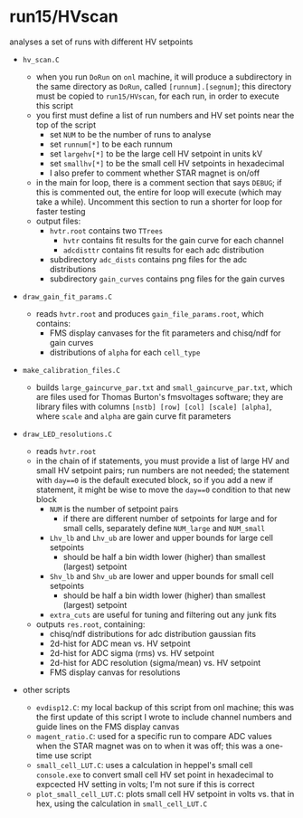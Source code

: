 # run15/HVscan
analyses a set of runs with different HV setpoints

* `hv_scan.C`
  * when you run `DoRun` on `onl` machine, it will produce a subdirectory
    in the same directory as `DoRun`, called `[runnum].[segnum]`; this directory
    must be copied to `run15/HVscan`, for each run, in order to execute this script
  * you first must define a list of run numbers and HV set points near the
    top of the script
    * set `NUM` to be the number of runs to analyse
    * set `runnum[*]` to be each runnum
    * set `largehv[*]` to be the large cell HV setpoint in units kV
    * set `smallhv[*]` to be the small cell HV setpoints in hexadecimal
    * I also prefer to comment whether STAR magnet is on/off
  * in the main for loop, there is a comment section that says `DEBUG`; if this
    is commented out, the entire for loop will execute (which may take a while).
    Uncomment this section to run a shorter for loop for faster testing
  * output files:
    * `hvtr.root` contains two `TTrees`
      * `hvtr` contains fit results for the gain curve for each channel
      * `adcdisttr` contains fit results for each adc distribution
    * subdirectory `adc_dists` contains png files for the adc distributions
    * subdirectory `gain_curves` contains png files for the gain curves

* `draw_gain_fit_params.C`
  * reads `hvtr.root` and produces `gain_file_params.root`, which contains:
    * FMS display canvases for the fit parameters and chisq/ndf for gain curves
    * distributions of `alpha` for each `cell_type`

* `make_calibration_files.C`
  * builds `large_gaincurve_par.txt` and `small_gaincurve_par.txt`, which are files
    used for Thomas Burton's fmsvoltages software; they are library files with columns
    `[nstb] [row] [col] [scale] [alpha]`, where `scale` and `alpha` are gain curve 
    fit parameters

* `draw_LED_resolutions.C`
  * reads `hvtr.root`
  * in the chain of if statements, you must provide a list of large HV and small
    HV setpoint pairs; run numbers are not needed; the statement with `day==0`
    is the default executed block, so if you add a new if statement, it might
    be wise to move the `day==0` condition to that new block
    * `NUM` is the number of setpoint pairs
      * if there are different number of setpoints for large and for small cells,
        separately define `NUM_large` and `NUM_small`
    * `Lhv_lb` and `Lhv_ub` are lower and upper bounds for large cell setpoints
      * should be half a bin width lower (higher) than smallest (largest) setpoint
    * `Shv_lb` and `Shv_ub` are lower and upper bounds for small cell setpoints
      * should be half a bin width lower (higher) than smallest (largest) setpoint
    * `extra_cuts` are useful for tuning and filtering out any junk fits
  * outputs `res.root`, containing:
    * chisq/ndf distributions for adc distribution gaussian fits
    * 2d-hist for ADC mean vs. HV setpoint
    * 2d-hist for ADC sigma (rms) vs. HV setpoint
    * 2d-hist for ADC resolution (sigma/mean) vs. HV setpoint
    * FMS display canvas for resolutions

* other scripts
  * `evdisp12.C`: my local backup of this script from onl machine; this was
    the first update of this script I wrote to include channel numbers and
    guide lines on the FMS display canvas
  * `magent_ratio.C`: used for a specific run to compare ADC values when the 
    STAR magnet was on to when it was off; this was a one-time use script
  * `small_cell_LUT.C`: uses a calculation in heppel's small cell `console.exe`
    to convert small cell HV set point in hexadecimal to expcected HV setting in 
    volts; I'm not sure if this is correct
  * `plot_small_cell_LUT.C`: plots small cell HV setpoint in volts vs. that in hex,
    using the calculation in `small_cell_LUT.C`

